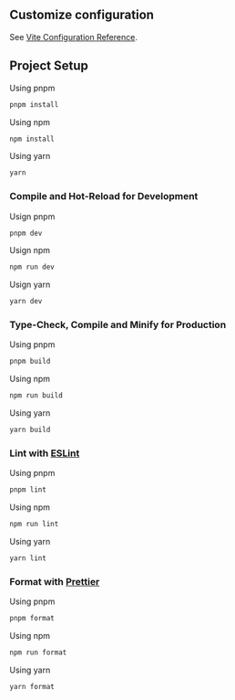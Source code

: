 ## Customize configuration

See [Vite Configuration Reference](https://vite.dev/config/).

## Project Setup

Using pnpm

```sh
pnpm install
```

Using npm

```sh
npm install
```

Using yarn

```sh
yarn
```

### Compile and Hot-Reload for Development

Usign pnpm

```sh
pnpm dev
```

Usign npm

```sh
npm run dev
```

Usign yarn

```sh
yarn dev
```

### Type-Check, Compile and Minify for Production

Using pnpm

```sh
pnpm build
```

Using npm

```sh
npm run build
```

Using yarn

```sh
yarn build
```

### Lint with [ESLint](https://eslint.org/)

Using pnpm

```sh
pnpm lint
```

Using npm

```sh
npm run lint
```

Using yarn

```sh
yarn lint
```

### Format with [Prettier]('https://prettier.io/')

Using pnpm

```sh
pnpm format
```

Using npm

```sh
npm run format
```

Using yarn

```sh
yarn format
```

